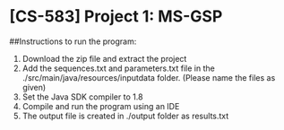# [CS-583] Project 1: MS-GSP

##Instructions to run the program:
1. Download the zip file and extract the project
2. Add the sequences.txt and parameters.txt file in the ./src/main/java/resources/inputdata folder. (Please name the files as given)
3. Set the Java SDK compiler to 1.8
4. Compile and run the program using an IDE
5. The output file is created in ./output folder as results.txt